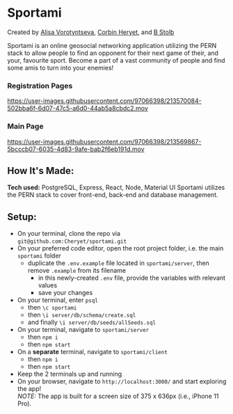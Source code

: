 # Sportami

Created by [Alisa Vorotyntseva](https://github.com/vorotyna), [Corbin Heryet](https://github.com/Cheryet), and [B Stolb](https://github.com/ItsGentleBen)

Sportami is an online geosocial networking application utilizing the PERN stack to allow people to find an opponent for their next game of their, and your, favourite sport. Become a part of a vast community of people and find some amis to turn into your enemies!

### Registration Pages

https://user-images.githubusercontent.com/97066398/213570084-502bba6f-6d07-47c5-a6d0-44ab5a8cbdc2.mov

### Main Page

https://user-images.githubusercontent.com/97066398/213569867-5bcccb07-6035-4d83-9afe-bab2f6eb191d.mov

## How It's Made:

**Tech used:** PostgreSQL, Express, React, Node, Material UI
Sportami utilizes the PERN stack to cover front-end, back-end and database management.

## Setup:

- On your terminal, clone the repo via `git@github.com:Cheryet/sportami.git`
- On your preferred code editor, open the root project folder, i.e. the main `sportami` folder
  - duplicate the `.env.example` file located in `sportami/server`, then remove `.example` from its filename
    - in this newly-created `.env` file, provide the variables with relevant values
    - save your changes
- On your terminal, enter `psql`
  - then `\c sportami`
  - then `\i server/db/schema/create.sql`
  - and finally `\i server/db/seeds/allSeeds.sql`
- On your terminal, navigate to `sportami/server`
  - then `npm i`
  - then `npm start`
- On a **separate** terminal, navigate to `sportami/client`
  - then `npm i`
  - then `npm start`
- Keep the 2 terminals up and running
- On your browser, navigate to `http://localhost:3000/` and start exploring the app! <br />
  _NOTE:_ The app is built for a screen size of 375 x 636px (i.e., iPhone 11 Pro).
